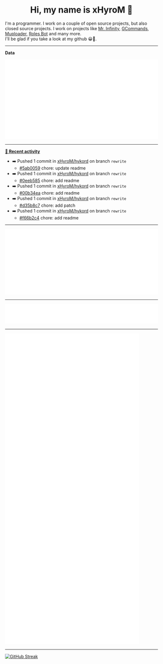 <p align="center">
    <!-- <img src="https://avatars.githubusercontent.com/u/56601352" width="192" alt="hyro's pfp" /> -->
    <h1 align="center">Hi, my name is xHyroM 👋</h1>
</p>

I'm a programmer. I work on a couple of open source projects, but also closed source projects. I work on projects like [Mr. Infinity](https://discord.com/oauth2/authorize?client_id=720321585625694239&scope=bot%20applications.commands&permissions=8&redirect_uri=https://blobs.gq/imanager&prompt=consent&response_type=code), [GCommands](https://github.com/Garlic-Team/GCommands), [Muploader](https://github.com/xHyroM/Muploader), [Roles Bot](https://github.com/xHyroM/roles-bot) and many more.  
I'll be glad if you take a look at my github 😀👀.

___
**Data**

<img src="https://github.com/xHyroM/xHyroM/blob/master/.cache/base.svg">

___

**[📰 Recent activity](https://github.com/xHyroM)**
* ➡️ Pushed 1 commit in [xHyroM/hykord](https://github.com/xHyroM/hykord) on branch `rewrite`
  * [#5ab0059](https://github.com/xHyroM/hykord/commit/5ab0059) chore: update readme
* ➡️ Pushed 1 commit in [xHyroM/hykord](https://github.com/xHyroM/hykord) on branch `rewrite`
  * [#0eeb585](https://github.com/xHyroM/hykord/commit/0eeb585) chore: add readme
* ➡️ Pushed 1 commit in [xHyroM/hykord](https://github.com/xHyroM/hykord) on branch `rewrite`
  * [#00b34ea](https://github.com/xHyroM/hykord/commit/00b34ea) chore: add readme
* ➡️ Pushed 1 commit in [xHyroM/hykord](https://github.com/xHyroM/hykord) on branch `rewrite`
  * [#d35b8c7](https://github.com/xHyroM/hykord/commit/d35b8c7) chore: add patch
* ➡️ Pushed 1 commit in [xHyroM/hykord](https://github.com/xHyroM/hykord) on branch `rewrite`
  * [#f66b2c4](https://github.com/xHyroM/hykord/commit/f66b2c4) chore: add readme


___

<img src="https://github.com/xHyroM/xHyroM/blob/master/.cache/isocalendar.svg">

___

<img src="https://github.com/xHyroM/xHyroM/blob/master/.cache/languages.svg">

___

<img src="https://github.com/xHyroM/xHyroM/blob/master/.cache/achievements.svg">

___

[![GitHub Streak](https://github-readme-streak-stats.herokuapp.com?user=xHyroM&theme=dark&hide_border=true&date_format=M%20j%5B%2C%20Y%5D)](https://git.io/streak-stats)
